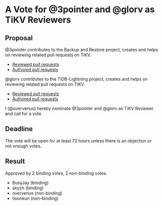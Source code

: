 # A Vote for @3pointer and @glorv as TiKV Reviewers

## Proposal

@3pointer contributes to the Backup and Restore project, creates and helps on reviewing related pull requests on TiKV.

* [Reviewed pull requests](https://github.com/tikv/tikv/pulls?q=is%3Apr+reviewed-by%3A3pointer)
* [Authored pull requests](https://github.com/tikv/tikv/pulls?q=is%3Apr+author%3A3pointer)

@glorv contributes to the TiDB-Lightning project, creates and helps on reviewing related pull requests on TiKV.

* [Reviewed pull requests](https://github.com/tikv/tikv/pulls?q=is%3Apr+reviewed-by%3Aglorv)
* [Authored pull requests](https://github.com/tikv/tikv/pulls?q=is%3Apr+author%3Aglorv)

I (@overvenus) hereby nominate @3pointer and @glorv as TiKV Reviewer and call for a vote.

## Deadline

The vote will be open for at least 72 hours unless there is an objection or not enough votes.

## Result

Approved by 2 binding votes, 2 non-binding votes.

* BusyJay (binding)
* skyzh (binding)
* overvenus (non-binding)
* tisonkun (non-binding)
